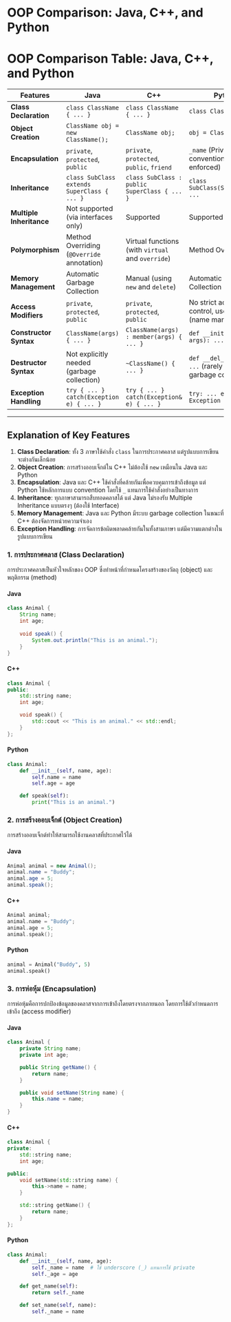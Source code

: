 # OOP Comparison: Java, C++, and Python

# OOP Comparison Table: Java, C++, and Python

| **Features**           | **Java**                                              | **C++**                                               | **Python**                                             |
|------------------------|-------------------------------------------------------|-------------------------------------------------------|--------------------------------------------------------|
| **Class Declaration**   | `class ClassName { ... }`                             | `class ClassName { ... }`                             | `class ClassName: ...`                                 |
| **Object Creation**     | `ClassName obj = new ClassName();`                    | `ClassName obj;`                                      | `obj = ClassName()`                                    |
| **Encapsulation**       | `private`, `protected`, `public`                      | `private`, `protected`, `public`, `friend`            | `_name` (Private by convention, not enforced)          |
| **Inheritance**         | `class SubClass extends SuperClass { ... }`           | `class SubClass : public SuperClass { ... }`           | `class SubClass(SuperClass): ...`                      |
| **Multiple Inheritance**| Not supported (via interfaces only)                   | Supported                                             | Supported                                              |
| **Polymorphism**        | Method Overriding (`@Override` annotation)            | Virtual functions (with `virtual` and `override`)      | Method Overriding                                      |
| **Memory Management**   | Automatic Garbage Collection                         | Manual (using `new` and `delete`)                     | Automatic Garbage Collection                           |
| **Access Modifiers**    | `private`, `protected`, `public`                      | `private`, `protected`, `public`                      | No strict access control, uses `_` and `__` (name mangling) |
| **Constructor Syntax**  | `ClassName(args) { ... }`                             | `ClassName(args) : member(args) { ... }`              | `def __init__(self, args): ...`                        |
| **Destructor Syntax**   | Not explicitly needed (garbage collection)            | `~ClassName() { ... }`                                | `def __del__(self): ...` (rarely used, garbage collected) |
| **Exception Handling**  | `try { ... } catch(Exception e) { ... }`              | `try { ... } catch(Exception& e) { ... }`             | `try: ... except Exception as e: ...`                 |

---

## Explanation of Key Features

1. **Class Declaration**: ทั้ง 3 ภาษาใช้คำสั่ง `class` ในการประกาศคลาส แต่รูปแบบการเขียนจะต่างกันเล็กน้อย
2. **Object Creation**: การสร้างออบเจ็กต์ใน C++ ไม่ต้องใช้ `new` เหมือนใน Java และ Python
3. **Encapsulation**: Java และ C++ ใช้คำสั่งที่คล้ายกันเพื่อควบคุมการเข้าถึงข้อมูล แต่ Python ใช้หลักการแบบ convention โดยใช้ `_` แทนการใช้คำสั่งอย่างเป็นทางการ
4. **Inheritance**: ทุกภาษาสามารถสืบทอดคลาสได้ แต่ Java ไม่รองรับ Multiple Inheritance แบบตรงๆ (ต้องใช้ Interface)
5. **Memory Management**: Java และ Python มีระบบ garbage collection ในขณะที่ C++ ต้องจัดการหน่วยความจำเอง
6. **Exception Handling**: การจัดการข้อผิดพลาดคล้ายกันในทั้งสามภาษา แต่มีความแตกต่างในรูปแบบการเขียน

### 1. **การประกาศคลาส (Class Declaration)**
การประกาศคลาสเป็นหัวใจหลักของ OOP ซึ่งทำหน้าที่กำหนดโครงสร้างของวัตถุ (object) และพฤติกรรม (method)

#### Java
```java
class Animal {
    String name;
    int age;
    
    void speak() {
        System.out.println("This is an animal.");
    }
}
```
#### C++
```cpp
class Animal {
public:
    std::string name;
    int age;

    void speak() {
        std::cout << "This is an animal." << std::endl;
    }
};
```
#### Python
```python
class Animal:
    def __init__(self, name, age):
        self.name = name
        self.age = age

    def speak(self):
        print("This is an animal.")
```
### 2. **การสร้างออบเจ็กต์ (Object Creation)**
การสร้างออบเจ็กต์ทำให้สามารถใช้งานคลาสที่ประกาศไว้ได้

#### Java
```java
Animal animal = new Animal();
animal.name = "Buddy";
animal.age = 5;
animal.speak();
```
#### C++
```cpp
Animal animal;
animal.name = "Buddy";
animal.age = 5;
animal.speak();
```
#### Python
```python
animal = Animal("Buddy", 5)
animal.speak()
```
### 3. **การห่อหุ้ม (Encapsulation)**
การห่อหุ้มคือการปกป้องข้อมูลของคลาสจากการเข้าถึงโดยตรงจากภายนอก โดยการใช้ตัวกำหนดการเข้าถึง (access modifier)
#### Java
```java
class Animal {
    private String name;
    private int age;

    public String getName() {
        return name;
    }

    public void setName(String name) {
        this.name = name;
    }
}
```
#### C++
```cpp
class Animal {
private:
    std::string name;
    int age;

public:
    void setName(std::string name) {
        this->name = name;
    }

    std::string getName() {
        return name;
    }
};
```
#### Python
```python
class Animal:
    def __init__(self, name, age):
        self._name = name  # ใช้ underscore (_) แทนการใช้ private
        self._age = age

    def get_name(self):
        return self._name

    def set_name(self, name):
        self._name = name
```
